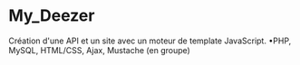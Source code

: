 # My_Deezer
Création d'une API et un site avec un moteur de
template JavaScript.
•PHP, MySQL, HTML/CSS, Ajax, Mustache
(en groupe)
